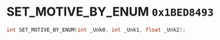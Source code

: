 # SET_MOTIVE_BY_ENUM `0x1BED8493`

```cpp
int SET_MOTIVE_BY_ENUM(int _Unk0, int _Unk1, float _Unk2);
```